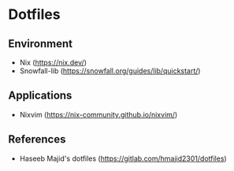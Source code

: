 # Dotfiles

## Environment

- Nix (https://nix.dev/)
- Snowfall-lib (https://snowfall.org/guides/lib/quickstart/)

## Applications

- Nixvim (https://nix-community.github.io/nixvim/)

## References

- Haseeb Majid's dotfiles (https://gitlab.com/hmajid2301/dotfiles)
